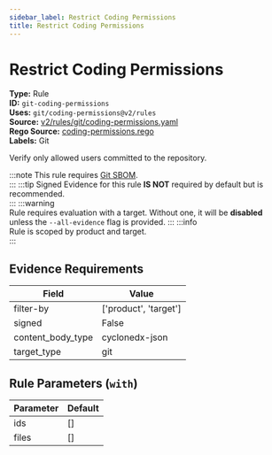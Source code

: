 ```yaml
---
sidebar_label: Restrict Coding Permissions
title: Restrict Coding Permissions
---  
```

# Restrict Coding Permissions  
**Type:** Rule  
**ID:** `git-coding-permissions`  
**Uses:** `git/coding-permissions@v2/rules`  
**Source:** [v2/rules/git/coding-permissions.yaml](https://github.com/scribe-public/sample-policies/blob/main/v2/rules/git/coding-permissions.yaml)  
**Rego Source:** [coding-permissions.rego](https://github.com/scribe-public/sample-policies/blob/main/v2/rules/git/coding-permissions.rego)  
**Labels:** Git  

Verify only allowed users committed to the repository.

:::note 
This rule requires [Git SBOM](https://scribe-security.netlify.app/docs/valint/sbom).  
::: 
:::tip 
Signed Evidence for this rule **IS NOT** required by default but is recommended.  
::: 
:::warning  
Rule requires evaluation with a target. Without one, it will be **disabled** unless the `--all-evidence` flag is provided.
::: 
:::info  
Rule is scoped by product and target.  
:::  

## Evidence Requirements  
| Field | Value |
|-------|-------|
| filter-by | ['product', 'target'] |
| signed | False |
| content_body_type | cyclonedx-json |
| target_type | git |

## Rule Parameters (`with`)  
| Parameter | Default |
|-----------|---------|
| ids | [] |
| files | [] |

